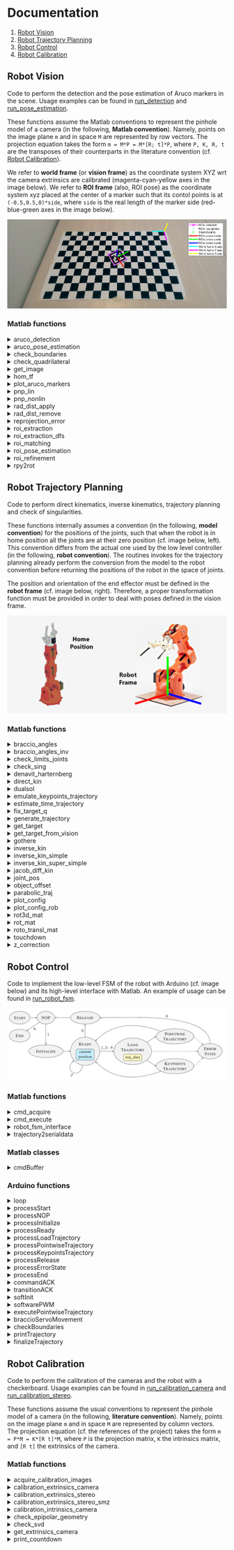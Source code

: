 # Documentation

1. [Robot Vision](#robot-vision)
2. [Robot Trajectory Planning](#robot-trajectory-planning)
3. [Robot Control](#robot-control)
4. [Robot Calibration](#robot-calibration)

<a name="robot-vision"></a>
## Robot Vision

Code to perform the detection and the pose estimation of Aruco markers in the scene. Usage examples can be found in [run_detection](../src/scripts/run_detection.m) and [run_pose_estimation](../src/scripts/run_pose_estimation.m).

These functions assume the Matlab conventions to represent the pinhole model of a camera (in the following, **Matlab convention**). Namely, points on the image plane `m` and in space `M` are represented by row vectors. The projection equation takes the form `m = M*P = M*[R; t]*P`, where `P, K, R, t` are the transposes of their counterparts in the literature convention (cf. [Robot Calibration](#robot-calibration)).

We refer to **world frame** (or **vision frame**) as the coordinate system XYZ wrt the camera extrinsics are calibrated (magenta-cyan-yellow axes in the image below). We refer to **ROI frame** (also, ROI pose) as the coordinate system xyz placed at the center of a marker such that its contol points is at `(-0.5,0.5,0)*side`, where `side` is the real length of the marker side (red-blue-green axes in the image below).

![FrameVision](./frame_vision.png)

### Matlab functions

<!-- aruco_detection matlab function -->
<details>
    <summary>
        aruco_detection
    </summary>

Build the Aruco detection pipeline. It executes in order the functions roi_extraction(...), roi_refinement(...), roi_matching(...).

    [rois_matched, i_arucos, stats] = aruco_detection(img, aruco_markers, varargin)

Input arguments:
+ **img**: input image
+ **ruco_markers**: markers to be matched
+ **varargin**: collection of optional parameters, cf. the official Matlab documentation

Parameters:
+ **'verbose'**: verbose level of the function (0, 1)
    + 0: show nothing
    + 1: show log in the command window
+ Refer to roi_extraction(...), roi_refinement(...), roi_matching(...) for details about further allowed parameters.

Output arguments:
+ **rois_matched**: ROIs matched with the markers
+ **i_arucos**: indices of the markers matched with the rois_matched
+ **stats**: struct with some performance statistics
    + number of ROIs extracted/refined
    + times of ROIs extraction/refinement/matching
</details>

<!-- aruco_pose_estimation matlab function -->
<details>
    <summary>
        aruco_pose_estimation
    </summary>

Build the Aruco pose estimation pipeline. It executes in order the functions aruco_detection(...), roi_pose_estimation(...).

    [rois, i_arucos, rois_R, rois_t] = aruco_pose_estimation(img, aruco_markers, aruco_real_sides, K, R_cam, t_cam, k, varargin)

Input arguments:
+ **img**:                input image
+ **aruco_markers**:      markers to be matched
+ **aruco_real_sides**:   real world lengths of the sides of the markers [cm]
+ **K**:                  intrisics matrix of the camera (Matlab convention)
+ **R_cam**:              rotation matrix of the camera extrinsics in the world frame (Matlab convention)
+ **t_cam**:              translation vector of the camera extrinsics in the world frame (Matlab convention)
+ **k**:                  radial distortion coefficients of the camera
+ **varargin**:           collection of optional parameters, cf. the official Matlab documentation

Parameters:
+ **'verbose'**: verbose level of the function (0, 1)
    + 0: show nothing
    + 1: show log in the command window
+ Refer to aruco_detection(...), roi_pose_estimation(...) for details about further allowed parameters

Output arguments:
+ **rois**:               ROIs matched with the markers
+ **i_arucos**:           indices of the markers matched with the rois
+ **rois_R**:             rotation matrices of the roto-translations that map points from the ROIs frames into the world frame (Matlab convention)
+ **rois_t**:             translation vectors of the roto-translations that map points from the ROIs frames into the world frame (Matlab convention)
+ **stats**:              struct with some performance statistics
    + number of ROIs extracted/refined
    + times of ROIs extraction/refinement/matching and pose estimation    
    + reprojection errors of lin/nonlin PnP
</details>

<!-- check_boundaries matlab function -->
<details>
    <summary>
        check_boundaries
    </summary>

Return 1 if the point (i, j) in pixel coordinates is inside an image, whose size is defined by img_size.

    check_ans = check_boundaries(i, j, img_size)

Input arguments:
+ **i**:          i point coordinate (row)
+ **j**:          j point coordinate (column)
+ **img_size**:   1x2 [rows img limit, columns img limit]

Output arguments:
+ **check_ans**:  1 if the point is inside the image 0 otherwise
</details>

<!-- check_quadrilateral matlab function -->
<details>
    <summary>
        check_quadrilateral
    </summary>

Check if the set of input points defines the shape of a valid quadrilateral, i.e., it is close to the shape of a parallelogram.

    is_valid_quad = check_quadrilateral(points, varargin)

Input arguments:
+ **points**:   array Nx2 of points that defines the shape [ [x1,y1]; [x2,y2]; ... ; [xN,yN] ]
+ **varargin**: collection of optional parameters, cf. the official Matlab documentation

Parameters:
+ **'sum_angles_tol'**: tolerance on the sum of the internal angles [degrees]
+ **'parallelism_tol'**: tolerance on the angle between opposite sides [degrees]
+ **'side_th_low'**: lower threshold on the length of each side [pixels]
+ **'side_th_high'**: higher threshold on the length of each side [pixels]
+ **'angle_th_low'**: lower threshold on the internal angles [degrees]
+ **'angle_th_high'**: higher threshold on the internal angles [degrees]

Output arguments:
+ **is_valid_quad**: 1 if the shape is a valid quadrilateral 0 otherwise

NOTE: a shape is discarded when one of the following conditions is met:
+ sum of the internal angles > 360° + sum_angles_tol 
+ angle between opposide sides > parallelism_tol
+ length of a side < side_th_low
+ length of a side > side_th_high
+ value of an internal < angle_th_low
+ value of an internal > angle_th_high
</details>

<!-- get_image matlab function -->
<details>
    <summary>
        get_image
    </summary>

Acquire an image from camera or load an image from disk.

    img = get_image(img_source)

Input arguments:
+ **img_source**: webcam object or path to an image on disk

Output arguments:
+ **img**: image acquired from the camera or loaded from disk
</details>

<!-- hom_tf matlab function -->
<details>
    <summary>
        hom_tf
    </summary>

Apply the homogeneous transformation H to the set of points X. The points are arranged by rows X = [x1; ... ; xN] and Y = [y1; ... ; yN]. The transformation acts on the homogeneous coordinates, hom(Y) = hom(X)*H. If required, apply also radial distortion to the results.

    Y = hom_tf(X, H)

    Y = hom_tf(X, H, K, k)

Input arguments:
+ **X**: input set of points (inhomogeneous coordinates)
+ **H**: transformation between homogeneous coordinates (Matlab convention)
    + H 4x3 is a projection 
    + H 3x3 is a transformation in the projective plane
    + H 4x4 is a transformation in the projective space
+ **K**: intrisics matrix of the camera (optional)
+ **k**:  radial distortion coefficients of the camera (optional)

Output arguments:
+ **Y**: transformed set of points (inhomogeneous coordinates)

NOTE: if intrinsics K and radial distortion coefficients k are provided, the points Y must be 2D image points.
</details>

<!-- plot_aruco_markers matlab function -->
<details>
    <summary>
        plot_aruco_markers
    </summary>

Show the content of a set of Aruco markers.

    plot_aruco_markers(aruco_markers)

Input arguments:
+ **aruco_markers**: cell array containing the Aruco markers
</details>

<!-- pnp_lin matlab function -->
<details>
    <summary>
        pnp_lin
    </summary>

Perspective-n-Points (PnP) from 3D-2D correspondences. It finds the camera extrinsics R, t wrt the frame of the 3D points from a set of 3D-2D correspondences. The algorithm assumes coplanar 3D points, i.e. with z=0. Also the RMS value of the reprojection errors is returned.

    [R, t, reproj_err] = pnp_lin(X_image, X_world, K)
    
Input arguments:
+ **X_image**:    Nx2 array, 2D image points
+ **X_world**:    Nx3 array, 3D world points ( X_world(:,3) = 0 )
+ **K**:          intrisics matrix of the camera

Output arguments:
+ **R**:          rotation matrix of the camera extrinsics
+ **t**:          translation vector of the camera extrinsics
+ **reproj_err**: reprojection error (RMS value)

NOTE: Matlab convention is assumed, `X_image = X_world*[R; t]*K`.
</details>

<!-- pnp_nonlin matlab function -->
<details>
    <summary>
        pnp_nonlin
    </summary>

Non-linear refinement of Perspective-n-Points (PnP) from 3D-2D correspondences. It iterativelly refines the input camera extrinsics through inimization of the reprojection errors of a set of 3D-2D correspondences. Also the RMS value of the final reprojection errors is returned.

    [R, t, reproj_err] = pnp_nonlin(R0, t0, X_image, X_world, K, k)

Input arguments:
+ **R0**:         initial guess for the rotation matrix of the camera extrinsics, e.g., calculated with pnp_lin(...)
+ **t0**:         initial guess for the translation vector of the camera extrinsics, e.g., calculated with pnp_lin(...)
+ **X_image**:    Nx2 array, 2D image points
+ **X_world**:    Nx3 array, 3D world points
+ **K**:          intrisics matrix of the camera
+ **k**:          radial distortion coefficients of the camera

Output arguments:
+ **R**:          rotation matrix of the (refined) camera extrinsics
+ **t**:          translation vector of the (refined) camera extrinsics
+ **reproj_err**: reprojection error (RMS value)

NOTE: Matlab convention is assumed, `X_image = fd( X_world*[R; t]*K)` where `fd` is the function that applies the radial distortion.
</details>

<!-- rad_dist_apply matlab function -->
<details>
    <summary>
        rad_dist_apply
    </summary>

Return the distorted pixel coordinates from the true ones.

    [m_d, J_m] = rad_dist_apply(m, K, k)

Input arguments:
+ **m**:      Nx2 array, undistorted image points
+ **K**:      intrisics matrix of the camera (Matlab convention)
+ **k**:      radial distortion coefficients of the camera

Output arguments:
+ **m_d**:    Nx2 array, distorted image points
+ **J_m**:    cell array of Jacobians of m_d wrt m (2x2 matrices)
</details>

<!-- rad_dist_remove matlab function -->
<details>
    <summary>
        rad_dist_remove
    </summary>

Return the true pixel coordinates from the distorted ones (solving a non-linear iterative LS problem).

    [m, err] = rad_dist_remove(m_d, K, k)

Input arguments:
+ **m_d**:    Nx2 array, distorted image points
+ **K**:      intrisics matrix of the camera (Matlab convention)
+ **k**:      radial distortion coefficients of the camera

Output arguments:
+ **m**:      Nx2 array, undistorted image points
+ **err**:    final error of the iterative solver (RMS value)
</details>

<!-- reprojection_error matlab function -->
<details>
    <summary>
        reprojection_error
    </summary>

Reprojection error of a 3D-2D correspondence. It finds the component-wise reprojection error between a 2D point and a 3D point. The Jacobian wrt the extrinsics of the camera is also returned.

    [err, J_ext] = reprojection_error(m, M, K, R, t, k)

Input arguments:
+ **m**:      Nx2 array, 2D image points
+ **M**:      Nx3 array, 3D world points
+ **K**:      intrisics matrix of the camera
+ **R**:      rotation matrix of the camera extrinsics
+ **t**:      translation vector of the camera extrinsics
+ **k**:      radial distortion coefficients of the camera

Output arguments:
+ **err**:    2Nx1 array, reprojection error between `m` and `reproj(M)`
+ **J_ext**:  2Nx12 array, Jacobian of err wrt the camera extrinsics `[R11,R21,R31,R12,R22,R32,R13,R23,R33,t1,t2,t3]`

NOTE: Matlab convention is assumed, `reproj(M) = fd( M*[R; t]*K )` where `fd` is the function that applies the radial distortion.
</details>

<!-- roi_extraction matlab function -->
<details>
    <summary>
        roi_extraction
    </summary>

Extract ROIs from the input image.

    [rois_raw, time] = roi_extraction(img, img_gray, varargin)

Input arguments:
+ **img**:      input image
+ **img_gray**: input image (grayscale)
+ **varargin**: collection of optional parameters, cf. the official Matlab documentation

Parameters:
+ **'method'**: choose the ROI extraction algorithm
    + 'adaptth-moore': adaptive thresholding + Moore-Neighbor tracing 
    + 'canny-dfs': Canny edge detector + DFS
    + 'canny-dfs-c': Canny edge detector + DFS C-implementation   
+ **'adaptth_sensitivity'**: sensitivity of the adaptive thresholding, cf. adaptthresh(...)
+ **'adaptth_statistic'**:	statistic of the adaptive thresholding, cf. adaptthresh(...)		
+ **'adaptth_neighborhood'**:	neighborhood size of the adaptive thresholding, cf. adaptthresh(...)			
+ **'canny_th_low'**: lower threshold of the Canny edge detector, cf. edge(...)
+ **'canny_th_high'**: higher threshold of the Canny edge detector, cf. edge(...)		
+ **'verbose'**: verbose level of the function (0, 1, 2)
    + 0: show nothing
    + 1: show the extracted ROIs
    + 2: show also the binarized image (if 'adaptth-moore') or the Canny+DFS output (if 'canny-dfs')

Output arguments:
+ **rois_raw**: extracted ROIs without any refinement
+ **time**: execution time (ignoring plots)
</details>

<!-- roi_extraction_dfs matlab function -->
<details>
    <summary>
        roi_extraction_dfs
    </summary>

Apply the depth-first search (DFS) algorithm to a picture filtered with the Canny edge detector (2D-Graph) and extract the connected components from it (set of points, set of tails).

    components = roi_extraction_dfs(img_canny)

Input arguments:
+ **img_canny**: input image filtered by Canny edge detector

Output arguments:
+ **components**: cell array of the connected components (points and tails)
    + components{i,1} is the set of points of the i-th component
    + components{i,2} is the set of tails of the i-th component
</details>

<!-- roi_matching matlab function -->
<details>
    <summary>
        roi_matching
    </summary>

Match the Aruco markers with the candidate ROIs.

    [rois_matched, i_rois_matched, i_arucos, time] = roi_matching(img, img_gray, rois_refined, i_rois_refined, aruco_markers, varargin)

Input arguments:
+ **img**: input image
+ **img_gray**: input image (grayscale)
+ **rois_refined**: candidated ROIs for matching with markers
+ **i_rois_refined**: indices of the rois_refined in the rois_raw cell array
+ **aruco_markers**: markers to be matched
+ **varargin**: collection of optional parameters, cf. the official Matlab documentation

Parameters:
+ **'roi_bb_padding'**: padding value of bounding boxes [pixels]
+ **'roi_h_side'**: side value of a ROI after homography [pixels]
+ **'roi_hamming_th'**: maximum value of hamming distance to detect a marker
+ **'verbose'**: verbose level of the function (0, 1, 2, 3)
    + 0: show nothing
    + 1: show the matched ROIs and the markers IDs
    + 2: show also the homographies of the matched ROIs
    + 3: show also the homographies of the unmatched ROIs

Output arguments:
+ **rois_matched**: matched ROIs among the candidated ROIs
+ **i_rois_matched**: indices of the rois_matched in the rois cell array
+ **i_arucos**: indices of the markers matched with the rois_matched
+ **time**: execution time (ignoring plots)
</details>

<!-- roi_pose_estimation matlab function -->
<details>
    <summary>
        roi_pose_estimation
    </summary>

Compute the poses of the matched ROIs in the world frame.

    [R, t, err_lin, err_nonlin, time] = roi_pose_estimation(img, rois, i_arucos, aruco_real_sides, K, R_cam, t_cam, k, varargin)

Input arguments:
+ **img**: input image
+ **rois**: ROIs matched with the markers
+ **i_arucos**: indices of the matched markers for every ROIs
+ **aruco_real_sides**: real world lengths of the sides of the markers [cm]
+ **K**: intrisics matrix of the camera (Matlab convention)
+ **R_cam**: rotation matrix of the camera extrinsics in the world frame (Matlab convention)
+ **t_cam**: translation vector of the camera extrinsics in the world frame (Matlab convention)
+ **k**: radial distortion coefficients of the camera
+ **varargin**: collection of optional parameters, cf. the official Matlab documentation

Parameters:
+ **'verbose'**: verbose level of the function (0, 1, 2)
    + 0: show nothing
    + 1: show the poses of the ROIs
    + 2: show also markers the IDs

Output arguments:
+ **R**: rotation matrices of the roto-translations that map points from the ROIs frames into the world frame (Matlab convention)
+ **t**: translation vectors of the roto-translations that map points from the ROIs frames into the world frame (Matlab convention)
+ **err_lin**: RMS values of reprojection errors (after linear PnP)
+ **err_nonlin**: RMS values of reprojection errors (after non-linear PnP)
+ **time**: execution time (ignoring plots)
</details>

<!-- roi_refinement matlab function -->
<details>
    <summary>
        roi_refinement
    </summary>

Refine and select the candidate ROIs for matching.

    [rois_refined, i_rois_refined, time] = roi_refinement(img, rois_raw, varargin)

Input arguments:
+ **img**: input image
+ **rois_raw**: input ROIs without any refinement
+ **varargin**: collection of optional parameters, cf. the official Matlab documentation

Parameters:
+ **'method'**: choose the ROI refinement algorithm
    + 'rdp': Ramer-Douglas–Peucker 
    + 'geometric': find the four extreme corners
+ **'roi_size_th'**: min #points required by each ROI to be processed
+ **'rdp_th'**: threshold of the Ramer-Douglas–Peucker algorithm, cf. reducepoly(...)
+ **'roi_sum_angles_tol'**: tolerance on the sum of the internal angles, cf. check_quadrilateral(...)
+ **'roi_parallelism_tol'**: tolerance on the angle between opposite sides, cf. check_quadrilateral(...)
+ **'roi_side_th_low'**: lower threshold on the length of each side normalized wrt the diagonal of the input image, cf. check_quadrilateral(...)
+ **'roi_side_th_high'**: higher threshold on the length of each side normalized wrt the diagonal of the input image, cf. check_quadrilateral(...)
+ **'roi_angle_th_low'**: lower threshold on the internal angles, cf. check_quadrilateral(...)
+ **'roi_angle_th_high'**: higher threshold on the internal angles, cf. check_quadrilateral(...)
+ **'verbose'**: verbose level of the function (0, 1, 2)
    + 0: show nothing
    + 1: show the refined ROIs
    + 2: show also the discarded ROIs

Output arguments:
+ **rois_refined**: refined and selected ROIs among the input ROIs
+ **i_rois_refined**: indices of the rois_refined in the rois_raw cell array
+ **time**: execution time (ignoring plots)

NOTE: to use Ramer-Douglas–Peucker ('rdp') Matlab >= 2019b is needed.
</details>

<!-- rpy2rot matlab function -->
<details>
    <summary>
        rpy2rot
    </summary>

Create a rotation matrix from its roll-pitch-yaw parameterization.

    [R, J_roll, J_pitch, J_yaw] = rpy2rot(a)

Input arguments:
+ **a**: [roll pitch yaw] aka XYZ parameterization of the rotation
    + a(1) = roll, rotation angle around x-axis
    + a(2) = pitch, rotation angle around y-axis
    + a(3) = yaw, rotation angle around z-axis

Output arguments:
+ **R**: rotation matrix, `R = Rx(roll)*Ry(pitch)*Rz(yaw)`
+ **J_roll**: Jacobian of R wrt roll
+ **J_pitch**: Jacobian of R wrt pitch
+ **J_yaw**: Jacobian of R wrt yaw
</details>

<a name="robot-trajectory-planning"></a>
## Robot Trajectory Planning

Code to perform direct kinematics, inverse kinematics, trajectory planning and check of singularities.

These functions internally assumes a convention (in the following, **model convention**) for the positions of the joints, such that when the robot is in home position all the joints are at their zero position (cf. image below, left). This convention differs from the actual one used by the low level controller (in the following, **robot convention**). The routines invokes for the trajectory planning already perform the conversion from the model to the robot convention before returning the positions of the robot in the space of joints.

The position and orientation of the end effector must be defined in the **robot frame** (cf. image below, right). Therefore, a proper transformation function must be provided in order to deal with poses defined in the vision frame.

![FrameRobot](./frame_robot.png)

### Matlab functions

<!-- braccio_angles matlab function -->
<details>
    <summary>
        braccio_angles
    </summary>

Convert angles from model convention to robot convention.

    out = braccio_angles(in, post_corr, AHposition, THposition)

Input arguments:
+ **out**: NxQNUM-1 array, joints positions in model convention
+ **post_corr**: 1xQNUM-1 array, offsets to be applied a posteriori
+ **AHposition**: 1xQNUM-1 array, actual home position of Braccio
+ **THposition**: 1xQNUM-1 array, theoretical home position of Braccio

Output arguments:
+ **in**: NxQNUM-1 array, joints positions in robot convention
</details>      

<!-- braccio_angles_inv matlab function -->
<details>
    <summary>
        braccio_angles_inv
    </summary>

Convert angles from robot convention to model convention.

    in = braccio_angles_inv(out, post_corr, AHposition, THposition)

Input arguments:
+ **out**: NxQNUM-1 array, joints positions in robot convention
+ **post_corr**: 1xQNUM-1 array, offsets to be applied a posteriori
+ **AHposition**: 1xQNUM-1 array, actual home position of Braccio
+ **THposition**: 1xQNUM-1 array, theoretical home position of Braccio

Output arguments:
+ **in**: NxQNUM-1 array, joints positions in model convention
</details>

<!-- check_limits_joints matlab function -->
<details>
    <summary>
        check_limits_joints
    </summary>

Check if a given position in the joints space satisfy the constraints of the Braccio robot.

    check_ans = check_limits_joints(qrob)

Input arguments:
+ **qrob**: 1xQNUM array, joints position under test

Output arguments:
+ **check_ans**: 1 if qrob satisfy the constraints, 0 otherwise
</details>

<!-- check_sing matlab function -->
<details>
    <summary>
        check_sing
    </summary>

Check if there are singular configuration among a given set of points in the space of joints (in model convention).

    [sing_flag, sing_vec] = check_sing(Q, braccio_params)

+ **Q**: NxQNUM-1 array, set of joints positions under test
+ **braccio_params**: 1xQNUM-1 array, real parameters of the Braccio robot, cf. direct_kin(...)

Output arguments:
+ **sing_flag**: 1 if at least one singularity is found, 0 otherwise
+ **sing_vec**: sing_vec(i) = 1 if Q(i,:) is singular, 0 otherwise
</details>

<!-- denavit_harternberg matlab function -->
<details>
    <summary>
        denavit_harternberg
    </summary>

Find the rototranslation between two reference frames using the Denavit-Hartenberg (DH) parameters.

    A = denavit_harternberg(theta, d, alpha, a)

Input arguments:
+ **theta**: DH parameter 'theta'
+ **d**: DH parameter 'd'
+ **alpha**: DH parameter 'alpha'
+ **a**: DH parameter 'a' (also known as 'r')

Output arguments:
+ **A**: 4x4 roto-translation defined by the DH parameters
</details>

<!-- direct_kin matlab function -->
<details>
    <summary>
        direct_kin
    </summary>

Compute the direct kinematics of the Braccio robot for a given joints position and a set of real parameters of the robot. With `njoints=QNUM-1` the direct kinematics for all the joints is computed. With `njoints<QNUM-1` the direct kinematics of only the first njoints is computed.

    Atot = direct_kin(q, njoints, braccio_params)

Input arguments:
+ **q**: 1xQNUM-1 array, joints position in model convention
+ **njoints**: number of joints to be considered for direct kinematics
+ **braccio_params**: 1xQNUM-1 array, real parameters of the Braccio robot
    + (1) = distance between ground and joint 1
    + (2) = distance between joint 1 and joint 2
    + (3) = distance between joint 2 and joint 3
    + (4) = distance between joint 3 and EF tip
    + (5) = 'a' (aka 'r') DH parameter for joint 5

Output arguments:
+ **Atot**: rototranslation matrix of direct kinematics
</details>

<!-- dualsol matlab function -->
<details>
    <summary>
        dualsol
    </summary>

For a given joints position in model convention, find the other one that preserves the end effector position and orientation ('dual position').

    qlocdual = dualsol(qloc)

Input arguments:
+ **qloc**: 1xQNUM-1 array, input joints position

Output arguments:
+ **qlocdual**: 1xQNUM-1 array, dual position of qloc
</details>

<!-- emulate_keypoints_trajectory matlab function -->
<details>
    <summary>
        emulate_keypoints_trajectory
    </summary>

Given a trajectory defined via keypoints return the actual trajectory followed by the robot. The actual trajectory is interpolated by the microcontroller with braccioServoMovement(...).

    [trajectory_robot, key_idcs] = emulate_keypoints_trajectory(start, trajectory)

Input arguments:
+ **start**: 1xQNUM array, starting point of the trajectory
+ **trajectory**: NxQNUM array, trajectory defined by keypoints

Output arguments:
+ **trajectory_robot**: MxQNUM array, interpolated trajectory (M>=N)
+ **key_idcs**: 1xN array, cointains index where trajectory_robot reaches the keypoints
</details>

<!-- estimate_time_trajectory matlab function -->
<details>
    <summary>
        estimate_time_trajectory
    </summary>

Estimate the time to execute a trajectory on the robot.

    time = estimate_time_trajectory(type_trajectory, trajectory, current_q, delta_t)

Input arguments:
+ **type_trajectory**: type of trajectory, cf. generate_trajectory(...)
    + 'pointwise': trajectory defined point by point
    + 'keypoints': trajectory defined via keypoints to be interpolated
+ **trajectory**: NxQNUM array, points of the trajectory
+ **current_q**: 1xQNUM array, current position of the robot (joints)
+ **delta_t**: timestep of the trajectory execution

Output arguments:
+ **time**: estimated execution time of the trajectory
</details>

<!-- fix_target_q matlab function -->
<details>
    <summary>
        fix_target_q
    </summary>

Add a small overshoot to the trajectory of the first joint during the movement to a target position.

    target_q_fix = fix_target_q(target_q, current_q, last_q)

Input arguments:
+ **target_q**: 1xQNUM array, target position in joints space
+ **current_q**: 1xQNUM array, current position in joints space
+ **last_q**: 1xQNUM array, last position in joints space

Output arguments:
+ **target_q_fix**: 3xQNUM array, fixed target position
</details>

<!-- generate_trajectory matlab function -->
<details>
    <summary>
        generate_trajectory
    </summary>

High level interface to generate robot trajectories. Trajectories defined pointwise (P) and via keypoints (K) can be generated. The latter ones require a low level controller that interpolate between keypoints to be executed on the robot.

    [trajectory, time_trajectory, confirm] = generate_trajectory(method, current_q, delta_t, cam, vision_args, trajectory_planning_args, fn_cam2robot_coords, fn_robot_input)

Input arguments:
+ **method**: method used to generate the trajectory
    + 'back-home': go back to the home position (K)
    + 'move-q': move to a position in joints space (K)
    + 'move-t-npoints': move to n positions in 3D space (K)
    + 'move-t-pointwise': move to a position in 3D space from home (P)
    + 'move-t': move to a position in 3D space (K)
    + 'grasp': grasp a object in a position in 3D space (K)
    + 'grasp-parabola': as 'grasp', with a parabolic trajectory (K)
+ **home_q**: 1xQNUM array, home position of the robot (joints)
+ **current_q**:1xQNUM array, current position of the robot (joints)
+ **delta_t**: timestep of the trajectory execution
+ **cam**: webcam object of the camera, cf. webcam(...)
+ **vision_args**: struct of vision parameters, cf. get_target_from_vision(...)
+ **trajectory_planning_args**: struct of trajectory planning parameters
+ **fn_cam2robot_coords**: function to convert points from vision to robot frame 
+ **fn_robot_input**: function to acquire input, cf. input(...) or cmdBuffer

trajectory_planning_args struct:
+ braccio_params: parameters of the robot, cf. direct_kin(...)
+ z_min: minimum z-value of target points [mm], in robot frame
+ joint_safety_radius: minimum distance that joints have to mantain from the ground [mm], in robot frame
+ box_coords_grasp: destination of 'grasp' [cm], in vision frame
+ box_coords_grasp_parabola: as above but for 'grasp-parabola' [cm]
+ touchdown_verbose: verbosity level of touchdown(...)
+ gothere_verbose: verbosity level of gothere(...)
+ parabolic_traj_verbose: verbosity level of parabolic_traj(...)
+ objects_dict: parameters of the objects to be grasped, cf. object_offset(...)

Output arguments:
+ **trajectory**: NxQNUM array of the generated N-points trajectory
+ **time_trajectory**: estimated execution time of the trajectory
+ **confirm**: flag to confirm or cancel execution of the trajectory

NOTE: this function requires the MATLAB Support Package for USB Webcams. For details regarding vision_args refers to get_target_from_vision(...).
</details>

<!-- get_target matlab function -->
<details>
    <summary>
        get_target
    </summary>

Retrieve the position of a target in the scene (world frame).

    [target, i_aruco] = get_target(method, QNUM, cam, vision_args, fn_robot_input)

Input arguments:
+ **method**: type of target acquisition
    + 'q': position in joint space from user
    + '3d-npoints': n positions in 3d space from user (world frame)
    + '3d-vision': position in 3d space from user or camera (world frame)
+ **QNUM**: number of joints of the robot
+ **cam**: webcam object of the camera, cf. webcam(...)
+ **vision_args**: struct of vision parameters
+ **fn_robot_input**: function to acquire input, cf. input(...) or cmdBuffer

Output arguments:
+ **target**: position ot the chosen target (world frame)
+ **i_aruco**: id of the marker associated to the target (0 if none)

NOTE: this function requires the MATLAB Support Package for USB Webcams. For details regarding vision_args refers to get_target_from_vision(...).
</details>

<!-- get_target_from_vision matlab function -->
<details>
    <summary>
        get_target_from_vision
    </summary>

Retrieve the position of a chosen marker in the scene observed by a camera (world frame).

    [t, R, i_aruco] = get_target_from_vision(cam, vision_args, fn_robot_input)

Input arguments:
+ **cam**: webcam object of the camera, cf. webcam(...)
+ **vision_args**: struct of vision parameters, cf. below
+ **fn_robot_input**: function to acquire input, cf. input(...) or cmdBuffer

The struct vision_args contains the positional arguments and parameters of aruco_pose_estimation(...).

Output arguments:
+ **t**: translation vector of the roto-translation that maps points from the target frame into the world frame (Matlab convention)
+ **R**: rotation matrix of the roto-translation that maps points from the target frame into the world frame (Matlab convention)
+ **i_aruco**: id of the marker correspondent to the target
</details>

<!-- gothere matlab function -->
<details>
    <summary>
        gothere
    </summary>

Returns the angular positions of the joints for a given spatial position of the end effector. The function explores all the configurations of the 4th joint and it finds the first one that satisfy inverse kinematics. The rationale behind this choice is to decide autonomously the end effector orientation in order to reach positions in the largest workspace possible. Moreover, if a previous position of the robot is provided, the algorithm choose the solution that is closest to it in joints space.

    [qrob, errorflag, q] = gothere(braccio_params, x, y, z, roll, grasp, offset, q_pre, post_corr, home, varargin)

Input arguments:
+ **braccio_params**: 1xQNUM-1 array, real parameters of the Braccio robot, cf. direct_kin(...)
+ **x**: target x-position of end effector (robot frame)
+ **y**: target y-position of end effector (robot frame)
+ **z**: target z-position of end effector (robot frame)
+ **roll**: target position of the 5th joint (roll)
+ **grasp**: target position of the 6th joint (gripper)
+ **offset**: offset along z-axis of the 5th joint frame origin
+ **q_pre**: 1xQNUM array, previous position of the robot (optional)
+ **post_corr**: 1xQNUM-1 array, offsets to be applied a posteriori cf. braccio_angles(...)
+ **home**: 1xQNUM array, home position of the robot
+ **varargin**: collection of optional parameters, cf. the official Matlab documentation

Parameters:
+ **'verbose'**: verbose level of the function (0, 1)
    + 0: show nothing
    + 1: show the solution found

Output arguments:
+ **qrob**: 1xQNUM array, target position of joints (robot convention)
+ **errorflag**: 1 if either the solution does not satisfy the robot constraints or the fsolve routine fails, 0 otherwise
+ **q**: 1xQNUM array, target positions of "encoders" (debugging)
</details>

<!-- inverse_kin matlab function -->
<details>
    <summary>
        inverse_kin
    </summary>

Solve the general problem of inverse kinematics for a given position and orientation of the end effector.

    [qloc, fval, info] = inverse_kin(transl, eulr, startingpos_in, braccio_params)

Input arguments:
+ **transl**: translation vector of the end effector
+ **eulr**: euler angles of the rotation of the end effector
+ **startingpos_in**: 1xQNUM-1 array, initial guess for the solver
+ **braccio_params**: 1xQNUM-1 array, real parameters of the Braccio robot, cf. direct_kin(...)

Output arguments:
+ **qloc**: 1xQNUM-1 array, solution found (model convention)
+ **fval**: final residual of the solver
+ **info**: final flag of the solver

NOTE: this method is rather unstable, cf. inverse_kin_super_simple(...) for a more stable solution.
</details>

<!-- inverse_kin_simple matlab function -->
<details>
    <summary>
        inverse_kin_simple
    </summary>

Solve the problem of inverse kinematics for a given position and orientation of the end effector. Differently to the function inverse_kin(...) it calculates the 1st and the 5th joints positions via geometric considerations. Then, it solves a simplified version of the inverse kinematics problem on the remaining 3 joints (2-3-4).

    [qloc, fval, info] = inverse_kin_simple(transl, eulr, startingpos_in, braccio_params)

Input arguments:
+ **transl**: translation vector of the end effector
+ **eulr**: euler angles of the rotation of the end effector
+ **startingpos_in**: 1xQNUM-1 array, initial guess for the solver
+ **braccio_params**: 1xQNUM-1 array, real parameters of the Braccio robot, cf. direct_kin(...)
  
Output arguments:
+ **qloc**: 1xQNUM-1 array, solution found (model convention)
+ **fval**: final residual of the solver
+ **info**: final flag of the solver
</details>

<!-- inverse_kin_super_simple matlab function -->
<details>
    <summary>
        inverse_kin_super_simple
    </summary>

Solve the problem of inverse kinematics for a given position of the end effector. Differently to the function inverse_kin(...) it calculates the 1st and the 5th joints positions via geometric considerations. Differently to the function inverse_kin_simple(...), it receives as input the target position of the 4th joint. Then, it solves a super-simplified version of the inverse kinematics problem on the remaining 2 joints (2-3).

    [qloc, fval, info] = inverse_kin_super_simple(transl, joint4, startingpos_in, braccio_params)

Input arguments:
+ **transl**: translation vector of the end effector
+ **joint4**: angular position of the 4th joint 
+ **startingpos_in**: 1xQNUM-1 array, initial guess for the solver
+ **braccio_params**: 1xQNUM-1 array, real parameters of the Braccio robot, cf. direct_kin(...)

Output arguments:
+ **qloc**: 1xQNUM-1 array, solution found (model convention)
+ **fval**: final residual of the solver
+ **info**: final flag of the solver
</details>           

<!-- jacob_diff_kin matlab function -->
<details>
    <summary>
        jacob_diff_kin
    </summary>

Compute the geometric Jacobian of the Braccio robot for a given position of the joints.

    J = jacob_diff_kin(q, braccio_params, prism)

Input arguments:
+ **q**: 1xQNUM-1 array, joints positions in model convention
+ **braccio_params**: 1xQNUM-1 array, real parameters of the Braccio robot, cf. direct_kin(...)
+ **prism**: 1xnjoins logical array, true if the i-th joint is prismatic, false if it is rotoidal

Output arguments:
+ **J**: 6xQNUM-1 geometric Jacobian matrix of the robot
</details>

<!-- joint_pos matlab function -->
<details>
    <summary>
        joint_pos
    </summary>

Compute the spatial position of the joints in workspace.

     Jpos = joints_pos(q, braccio_params)

Input arguments:
+ **q**: 1xQNUM-1 array, joints positions in model convention
+ **braccio_params**: 1xQNUM-1 array, real parameters of the Braccio robot, cf. direct_kin(...)

Output arguments:
+ **Jpos**: QNUMx1x3 x,y,and z joint position in workspace (robot convention)
</details>

<!-- object_offset matlab function -->
<details>
    <summary>
        object_offset
    </summary>

Find the offset of the end-effector position to adjust the grasping position on the basis of object data (in robot coordinates).

    dt = object_offset(dh, dr, t, nz)

Input arguments:
+ **dh**: height offset in object frame
+ **dr**: radial offset in robot frame
+ **t**: [x,y,z] is the initial position of the end-effector in robot frame
+ **nz**: normal versor along which dh is applied (default [0 0 1])

Output arguments:
+ **dt**: [dx,dy,dz] is the position offset of the end-effector in robot frame
</details>

<!-- parabolic_traj matlab function -->
<details>
    <summary>
        parabolic_traj
    </summary>

Function that computes a parabolic trajectory in cylindrical coordinates between the points p1 and p2 with apex at z_ap. It then solves the inverse kinematics problem for a set of keypoints of the trajectory and return the solutions found in joints space. If z_ap is set to 'auto', the maximum apex (up to a safe margin) is found.

    [Q_def, error_flag] = parabolic_traj(p1, p2, z_ap, roll_in, npoints, braccio_params, grasp, offset, post_corr, home, VERBOSE)      

Input arguments:
+ **p1**: 1x3 array, starting point of the end effector
+ **p2**: 1x3 array, ending point of the end effector
+ **z_ap**: z of the apex of the parabolic trajectory, set to 'auto' to automatically find the highest one
+ **roll_in**: initial position of the 5th joint
+ **npoints**: number of keypoints of the generated trajectory
+ **braccio_params**: 1xQNUM-1 array, real parameters of the Braccio robot, cf. direct_kin(...)
+ **grasp**: angular position of the 6th joint (gripper)
+ **offset**: offset along z-axis of the 5th joint frame origin
+ **post_corr**: 1xQNUM-1 array, offsets to be applied a posteriori cf. braccio_angles(...)
+ **home**: 1xQNUM array, home position of the robot
+ **VERBOSE**: verboose level of the function
    + 0: show nothing
    + 1: show the parabolic trajectory

Output arguments:
+ **Q_def**: npoints x QNUM array, keypoints of the trajectory in the space of joints (robot convention)
+ **error_flag**: 1 if for at least one of the keypoints either the solution does not satisfy the robot constraints or the fsolve routine fails, 0 otherwise
+ **Q_teo**: npoints x QNUM array, keypoints of the trajectory in model RF (without compensations)
</details>

<!-- plot_config matlab function -->
<details>
    <summary>
        plot_config
    </summary>

Given a input trajectory in joints space (model convention), plot the position and orientation of the end effector for each point of the trajectory. Moreover, plot the final robot configuration.

    [jointpos, Aloc_out] = plot_config(Q, braccio_params, disp_kpts, plot_dual)

Input arguments:
+ **Q**: NxQNUM-1 array, trajectory in joints space
+ **braccio_params**: 1xQNUM-1 array, real parameters of the Braccio robot,cf. direct_kin(...)
+ **disp_kpts**: vector with indexes of keypoints to display
+ **plot_dual**: boolean, if true display with dashed line even the dual solution (the other sol if IK)

Output arguments:
+ **jointpos**: (QNUM-1)x3 array, final 3D position of joints
</details>

<!-- plot_config_rob matlab function -->
<details>
    <summary>
        plot_config_rob
    </summary>

Given a input trajectory in joints space (robot convention), plot the position and orientation of the end effector for each point of the trajectory. Moreover, plot the final robot configuration.

    jointpos = plot_config_rob(Q_rob, braccio_params, post_corr, home, disp_kpts, plot_dual)

Input arguments:
+ **Q**: NxQNUM-1 array, trajectory in joints space
+ **braccio_params**: 1xQNUM-1 array, real parameters of the Braccio robot, cf. direct_kin(...)
+ **post_corr**: 1xQNUM-1 array, offsets to be applied a posteriori, cf. braccio_angles(...)
+ **home**: 1xQNUM array, home position of the robot
+ **disp_kpts**: vector with indexes of keypoints to display
+ **plot_dual**: boolean, if true display with dashed line even the dual solution (the other sol if IK)

Output arguments:
+ **jointpos**: (QNUM-1)x3 array, final 3D position of joints
</details>

<!-- rot3d_mat matlab function -->
<details>
    <summary>
        rot3d_mat
    </summary>

Compute a rotation matrix in 3D space.

    R = rot3d_mat(eulr)
    
+ **eulr**: [phi theta psi] aka ZYZ parametrization of the rotation
    + eulr(1) rotation angle around z-axis
    + eulr(2) rotation angle around y-axis
    + eulr(3) rotation angle around z-axisaxis)

+ **R**: 3x3 rotation matrix, `R = Rz(psi)*Ry(theta)*Rz(phi)`
</details>

<!-- rot_mat matlab function -->
<details>
    <summary>
        rot_mat
    </summary>

Compute a rotation matrix in 2D space.

    R = rot_mat(alpha)

Input arguments:
+ **alpha**: rotation angle

Output arguments:
+ **R**: 2x2 rotation matrix
</details>

<!-- roto_transl_mat matlab function -->
<details>
    <summary>
        roto_transl_mat
    </summary>

Compute a rototranslation matrix in 3D space.

    Rt = roto_transl_mat(transl, eulr)

+ **transl**: translation vector
+ **eulr**: [phi theta psi] aka ZYZ parametrization of rotation, cf. rot3d_mat(...)

Output arguments:
+ **Rt**: 4x4 rototranslation matrix, `Rt = [R(eulr) transl; 0 1]`
</details>

<!-- touchdown matlab function -->
<details>
    <summary>
        touchdown
    </summary>

Function that computes a trajectory from the home position to a target point. The trajectory is composed by two parts. The former arrives to a certain position above the target moving all the joints with constant velocities. The latter is a vertical path to the target point that keeps the end effector orientation fixed.

    [Qrob, errorflag] = touchdown(braccio_params, x, y, z, post_corr, home, VERBOSE)

Input arguments:
+ **braccio_params**: 1xQNUM-1 array, real parameters of the Braccio robot, cf. direct_kin(...)
+ **x**: target x-position of end effector (robot frame)
+ **y**: target y-position of end effector (robot frame)
+ **z**: target z-position of end effector (robot frame)
+ **post_corr**: 1xQNUM-1 array, offsets to be applied a posteriori, cf. braccio_angles(...)
+ **home**: 1xQNUM array, home position of the robot
+ **VERBOSE**: verbose level of the function
    + 0: show nothing
    + 1: show the trajectory

Output arguments:
+ **Qrob**: 170xQNUM array, pointwise trajectory in the space of joints (robot convention)
+ **errorflag**: 1 if for at least one of the keypoints either the solution does not satisfy the robot constraint or the fsolve routine fails, 0 otherwise
+ **Q_tot**: 170xQNUM array, pointwise trajectory in the space of joints (model convention)

NOTE: do not use `z` too high (remain in `z<=40` mm), stay in the range `140<=r<=360` mm where `r=sqrt(x^2+y^2)`.
</details>


<!-- z_correction matlab function -->
<details>
    <summary>
        z_correction
    </summary>

Manual tuning of the joints positions in order to fix the z positions reached by the end effector.

    corr = z_correction(in, transl)

Input arguments:
+ **qloc**: 1xQNUM array, angular positions of the joints
+ **transl**: translation vector of the end effector

Output arguments:
+ **corr**: 1xQNUM array, corrected joints position
</details>

<a name="robot-control"></a>
## Robot Control

Code to implement the low-level FSM of the robot with Arduino (cf. image below) and its high-level interface with Matlab. An example of usage can be found in [run_robot_fsm](../src/scripts/run_robot_fsm.m).

![ArduinoFSM](./arduino_fsm.png)

### Matlab functions

<!-- cmd_acquire matlab function -->
<details>
    <summary>
        cmd_acquire
    </summary>

Acquire a command that satisfy a given validation function. Both manual input from user and automatic input from buffer are supported.

    cmd = cmd_acquire(help, fn_val, fn_robot_input, cmd_ask_str, cmd_not_valid_str)

Input arguments:
+ **help**: help message to be displayed before acquisition
+ **fn_val**: validation function of the command
+ **fn_robot_input**: function to acquire input, cf. input(...) or cmdBuffer
+ **cmd_ask_str**: message to require a command (optional)
+ **cmd_not_valid_str**: message if the acquired command is invalid (optional)

Output arguments:
+ **cmd**: command acquired
</details>

<!-- cmd_execute matlab function -->
<details>
    <summary>
        cmd_execute
    </summary>

Execute a command on Arduino and wait for an acknowledge.

    cmd_err = cmd_execute(s, cmd, data_tx, cmd_ack_str, cmd_nack_str)

Input arguments:
+ **s**: object of the Arduino serial port, cf. serialport(...) 
+ **cmd**: command to be executed  
+ **data_tx**: data associated to the command
+ **cmd_ack_str**: ACK message (optional)
+ **cmd_nack_str**: missing ACK message (optional)

Output arguments:
+ **cmd_err**: 1 if ACK is missing, 0 otherwise
</details>

<!-- robot_fsm_interface matlab function -->
<details>
    <summary>
        robot_fsm_interface
    </summary>

High level interface with the robot FSM on Arduino.

    robot_fsm_interface(port, baud, cam, vision_args, trajectory_planning_args, fn_cam2robot_coords, fn_robot_input)

Input arguments:
+ **port**: port of the Arduino serial connection, cf. serialport(...)
+ **baud**: baud rate of the Arduino serial connection, cf. serialport(...)
+ **cam**: webcam object of the camera, cf. webcam(...)
+ **vision_args**: struct of vision parameters, cf. below
+ **trajectory_planning_args**: struct of trajectory planning parameters, cf. below
+ **fn_cam2robot_coords**: function to convert points from vision to robot frame 
+ **fn_robot_input**: function to acquire input, cf. input(...) or cmdBuffer

For details regarding vision_args and trajectory_planning_args refers to get_target_from_vision(...) and generate_trajectory(...) respectively.

NOTE: this function requires the MATLAB Support Package for USB Webcams.
</details>

<!-- trajectory2serialdata matlab function -->
<details>
    <summary>
        trajectory2serialdata
    </summary>

Prepare trajectory data to be sent to Arduino.

    data_tx = trajectory2serialdata(trajectory_type, delta_t, trajectory)

Input arguments:
+ **type_trajectory**: type of trajectory, cf. generate_trajectory(...)
    + 'pointwise': trajectory defined point by point
    + 'keypoints': trajectory defined via keypoints to be interpolated
+ **delta_t**: timestep of the trajectory execution
+ **trajectory**: NxQNUM array, points of the trajectory

Output arguments:
+ **data_tx**: trajectory data in the format required by Arduino
</details>

### Matlab classes

<!-- cmdBuffer matlab class -->
<details>
    <summary>
        cmdBuffer
    </summary>

Create a LIFO buffer to automatically provide input commands.

Properties:
+ **buffer**: cell array of input commands.

Methods:
+ **cmdBuffer**: constructor that set the initial buffer.
+ **getCmd**: get the last command and remove it from the buffer. The interface is the same of input(...)
+ **cmd2str**: convert a command to string to be plotted.
</details>

### Arduino functions

<!-- loop Arduino function -->
<details>
    <summary>
        loop
    </summary>

Run the finite-state-machine (FSM) of the robot.

    void loop()
</details>

<!-- processStart Arduino function -->
<details>
    <summary>
        processStart
    </summary>

START state of the FSM. Start serial connection with Matlab, send robot informations and go to the NOP state. 

    void processStart()
</details>

<!-- processNOP Arduino function -->
<details>
    <summary>
        processNOP
    </summary>

NOP state of the FSM. Robot turned off. Wait for user commands, do nothing in the meanwhile.

    void processNOP()
</details>

<!-- processInitialize Arduino function -->
<details>
    <summary>
        processInitialize
    </summary>

INITIALIZE state of the FSM. Initialize the robot and go to the READY state.

    void processInitialize()
</details>

<!-- processReady Arduino function -->
<details>
    <summary>
        processReady
    </summary>

READY state of the FSM. Robot initialized and ready to load/perform a trajectory.

    void processReady()
</details>

<!-- processLoadTrajectory Arduino function -->
<details>
    <summary>
        processLoadTrajectory
    </summary>

LOAD_TRAJECTORY state of the FSM. Load a trajectory from Matlab into the robot.

    void processLoadTrajectory()
</details>

<!-- processPointwiseTrajectory Arduino function -->
<details>
    <summary>
        processPointwiseTrajectory
    </summary>

POINTWISE_TRAJECTORY state of the FSM. Check the loaded trajectory and execute it as pointwise trajectory.

    void processPointwiseTrajectory()
</details>

<!-- processKeypointsTrajectory Arduino function -->
<details>
    <summary>
        processKeypointsTrajectory
    </summary>

KEYPOINTS_TRAJECTORY state of the FSM. Check the loaded trajectory and execute it as keypoints trajectory.

    void processKeypointsTrajectory()
</details>

<!-- processRelease Arduino function -->
<details>
    <summary>
        processRelease
    </summary>

RELEASE state of the FSM. Turn off the robot and go to the NOP state.

    void processRelease()
</details>

<!-- processErrorState Arduino function -->
<details>
    <summary>
        processErrorState
    </summary>

ERROR_STATE state of the FSM. Some error occured. The robot does not receive commands and can be turned off only. 

    void processErrorState()
</details>

<!-- processEnd Arduino function -->
<details>
    <summary>
        processEnd
    </summary>

END state of the FSM. Robot turned off and serial connection closed. Do nothing until the next reboot.

    void processEnd()
</details>

<!-- commandACK Arduino function -->
<details>
    <summary>
        commandACK
    </summary>

Write on the serial the last command received as ACK for Matlab.

    void commandACK(byte command)

Input arguments:
+ **command**: command to be written on the serial
</details>

<!-- transitionACK Arduino function -->
<details>
    <summary>
        transitionACK
    </summary>

 Write on the serial the last state transition as ACK for Matlab.

    void transitionACK(byte prevState, byte nextState)

Input arguments:
+ **prevState**: state before the transition
+ **nextState**: state after the transition
</details>

<!-- softInit Arduino function -->
<details>
    <summary>
        softInit
    </summary>

This function turn ON the Braccio robot softly and save it from brokes. The SOFT_INIT_CONTROL_PIN is used as a software PWM.

    void softInit(int soft_init_level)

Input arguments:
+ **soft_init_level**: the minimum value is -70, default value is 0 (SOFT_INIT_DEFAULT)
</details>

<!-- softwarePWM Arduino function -->
<details>
    <summary>
        softwarePWM
    </summary>

Software implementation of the PWM for the SOFT_START_CONTROL_PIN.

    void softwarePWM(int high_time, int low_time) {

Input arguments:
+ **high_time**: the time in the logic level high
+ **low_time**: the time in the logic level low
</details>

<!-- executePointwiseTrajectory Arduino function -->
<details>
    <summary>
        executePointwiseTrajectory
    </summary>

Execute a pointwise trajectory.

    bool executePointwiseTrajectory(int deltaT)

Input arguments:
+ **deltaT**: timestep of each point of the trajectory

Output arguments:
+ **end_task**: true if the trajectory is completed without errors, false otherwise
</details>

<!-- braccioServoMovement Arduino function -->
<details>
    <summary>
        braccioServoMovement
    </summary>

Interpolate and execute the trajectory between the current position and a target keypoint.

    bool braccioServoMovement(byte targetPosition[], int deltaT)

Input arguments:
+ **targetPosition**: target keypoint of the trajectory
+ **deltaT**: timestep of each point of the trajectory

Output arguments:
+ **end_task**: true if the trajectory is completed without errors, false otherwise
</details>

<!-- checkBoundaries Arduino function -->
<details>
    <summary>
        checkBoundaries
    </summary>

Check if a joints position satisfy the robot constraints.

    bool checkBoundaries(byte jointPositions[])

Input arguments:
+ **jointsPosition**: joints position under test

Output arguments:
+ **ans**: true if the robot constraints are satisfied, false otherwise
</details>

<!-- printTrajectory Arduino function -->
<details>
    <summary>
        printTrajectory
    </summary>

Print the loaded trajectory on the serial line in order to check it on Matlab.

    void printTrajectory()
</details>

<!-- finalizeTrajectory Arduino function -->
<details>
    <summary>
        finalizeTrajectory
    </summary>

After the execution of a trajectory, update the current position and reset the trajectory data.

    void finalizeTrajectory(byte finalPosition[])

Input arguments:
+ **finalPosition**: last position of the executed trajectory
</details>

<a name="robot-calibration"></a>
## Robot Calibration

Code to perform the calibration of the cameras and the robot with a checkerboard. Usage examples can be found in [run_calibration_camera](../src/scripts/run_calibration_camera.m) and [run_calibration_stereo](../src/scripts/run_calibration_stereo.m).

These functions assume the usual conventions to represent the pinhole model of a camera (in the following, **literature convention**). Namely, points on the image plane `m` and in space `M` are represented by column vectors. The projection equation (cf. the references of the project) takes the form `m = P*M = K*[R t]*M`, where `P` is the projection matrix, `K` the intrinsics matrix, and `[R t]` the extrinsics of the camera.

### Matlab functions

<!-- acquire_calibration_images matlab function -->
<details>
    <summary>
        acquire_calibration_images
    </summary>

Acquire some images of a checkerboard from a set of fixed cameras at the same time. These images can be used to calibrate the cameras with the SMZ algorithm.

    images = acquire_calibration_images(n_images, cameras, dirs_images)

Input arguments:
+ **n_images**: number of the images to be acquired from each camera
+ **cameras**: cell array of camera objects (cf. webcam(...))
+ **dirs_images**: cell array with the directory paths where to save the images

Output arguments:
+ **images**: cell array of acquired images. images{i,j} is the i-th image acquired from the j-th camera

NOTE: this function requires the MATLAB Support Package for USB Webcams.
</details>

<!-- calibration_extrinsics_camera matlab function -->
<details>
    <summary>
        calibration_extrinsics_camera
    </summary>

Retrive the rotation matrix and the translation vector (extrinsics) of a camera wrt a world frame attached to a checkerboard.

    [R_cam, t_cam] = calibration_extrinsics_camera(cam, K, k, step_size, grid_arrangement, cm2px_scale, dir, check)

Input arguments:
+ **cam**:                webcam object (cf. webcam(...))
+ **K**:                  intrinsics matrix of the camera (literature convention)
+ **k**:                  radial distortion coefficients of the camera
+ **step_size**:          side of the squares of the checkerboard [cm]
+ **grid_arrangement**:   [x-steps y-steps] steps of the checkerboard along x,y axes
+ **cm2px_scale**:        dimension in cm of 1 pixel of the rectified image
+ **dir**:                directory where to write/read the calibration files
+ **check**:              boolean, if true checks the calibration on a new image

Output arguments:
+ **R_cam**: rotation matrix of the camera extrinsics in the world frame (literature convention)
+ **t_cam**: translation vector of the camera extrinsics in the world frame (literature convention)

NOTE: this function requires the following packages:
+ MATLAB Support Package for USB Webcams
+ Computer Vision Toolkit (http://www.diegm.uniud.it/fusiello/demo/toolkit/)
</details>

<!-- calibration_extrinsics_stereo matlab function -->
<details>
    <summary>
        calibration_extrinsics_stereo
    </summary>

Retrieve the extrinsics and epipolar matrices of a stereo pair. The two cameras are assumed with known intrinsics and extrinsics wrt the same world frame.

    [delta_R, delta_t, E, F] = calibration_extrinsics_stereo(K1, R1, t1, K2, R2, t2, dir)

Input arguments:
+ **K1**:         intrinsics matrix of the first camera (literature convention)
+ **R1**:         rotation matrix of the extrinsics of the first camera in the world frame (literature convention)
+ **t1**:         translation vector of the extrinsics of the first camera in the world frame (literature convention)
+ **K2**:         intrinsics matrix of the second camera (literature convention)
+ **R2**:         rotation matrix of the extrinsics of the second camera in the world frame (literature convention)
+ **t2**:         translation vector of the extrinsics of the second camera in the world frame (literature convention)
+ **dir**:        name of the directory where to save the results

Output arguments:
+ **delta_R**:    rotation matrix of the extrinsics of the stereo pair with the first camera as reference (literature convention)
+ **delta_t**:    translation vector of the extrinsics of the stereo pair with the first camera as reference (literature convention)
+ **E**:          essential matrix of the stereo pair (literature convention)
+ **F**:          fundamental matrix of the stereo pair (literature convention)
</details>

<!-- calibration_extrinsics_stereo_smz matlab function -->
<details>
    <summary>
        calibration_extrinsics_stereo_smz
    </summary>

Retrieve the extrinsics and epipolar matrices of a stereo pair. The two cameras are assumed to be previously jointly calibrated with the SMZ algorithm and with fixed relative position afterwards.

    [delta_R, delta_t, E, F] = calibration_extrinsics_stereo_smz(P1, K1, P2, K2, dir)

Input arguments:
+ **P1**:         cell array of projection matrices returned by SMZ calibration of the first camera (literature convention)
+ **K1**:         intrinsics matrix of the first camera (literature convention)
+ **P2**:         cell array of projection matrices returned by SMZ calibration of the second camera (literature convention)
+ **K2**:         intrinsics matrix of the second camera (literature convention)
+ **dir**:        name of the directory where to save the results

Output arguments:
+ **delta_R**:    rotation matrix of the extrinsics of the stereo pair with the first camera as reference (literature convention)
+ **delta_t**:    translation vector of the extrinsics of the stereo pair with the first camera as reference (literature convention)
+ **E**:          essential matrix of the stereo pair (literature convention)
+ **F**:          fundamental matrix of the stereo pair (literature convention)
</details>

<!-- calibration_intrinsics_camera matlab function -->
<details>
    <summary>
        calibration_intrinsics_camera
    </summary>

Retrive the intrisics and radial distortion parameters of a camera using a set of checkerboard images (SMZ algorithm).

    [P, K, intrinsics] = calibration_intrinsics_camera(n_intrinsics, n_radial_dist, step_size, grid_arrangement, cm2px_scale, dir_images)

Input arguments:
+ **n_intrinsics**:       number of intrisics to be calibrated (4, 5)
    + 4: fx, fy, u0, v0
    + 5: fx, fy, u0, v0, skew
+ **n_radial_dist**:      number of the distortion coefficient to be calibrated (1, 2)
+ **step_size**:          side of the squares of the checkerboard [cm]
+ **grid_arrangement**:   [x-steps y-steps] steps of the checkerboard along x,y axes
+ **cm2px_scale**:        dimension in cm of 1 pixel of the rectified images   
+ **dir_images**:         path of the directory containing the checkerboard images  

Output arguments:
+ **P**:                cell array of projection matrices associated to the checkerboard images (literature convention)
+ **K**:                calibrated intrisics matrix (literature convention)
+ **intrinsics**:       table with intrinsics and radial distortion parameters 

NOTE: this function requires the Computer Vision Toolkit (http://www.diegm.uniud.it/fusiello/demo/toolkit/)
</details>

<!-- check_epipolar matlab function -->
<details>
    <summary>
        check_epipolar_geometry
    </summary>

Acquire two points from the two images of a stereo pair and compute the Longuet-Higgins equation between them.

    test = check_epipolar_geometry(cam1, cam2, F)

Input arguments:
+ **cam1**: camera object of the first camera (cf. webcam(...))
+ **cam2**: camera object of the second camera (cf. webcam(...))
+ **F**: fundamental matrix of the stereo pair (cam1 assumed as reference)

Output arguments:
+ **test**: value of the Longuet-Higgins equation `p2'*F*p1`, where `p1`, `p2` are the points acquired from the first and second camera respectively (in homogeneous coordinates)
</details>

<!-- check_svd matlab function -->
<details>
    <summary>
        check_svd
    </summary>

SVD test to check if arrays are (numerically) linearly dependent.

    sigma_svd = check_svd(X)

Input arguments:
+ **X**: cell array of candidated linearly dependent arrays

Output arguments:
+ **sigma_svd**: singolar values of the concatenated arrays
</details>

<!-- get_extrinsics_camera matlab function -->
<details>
    <summary>
        get_extrinsics_camera
    </summary>

Retrieve the extrinsics of a set of cameras from their projection matrices and intrinsics matrices.

    [R, t, G] = get_extrinsics_camera(P, K) 

Input arguments:
+ **P**: cell array of projection matrices (literature convention)
+ **K**: cell array of intrinsics matrices (literature convention)

Output arguments:
+ **R**: cell array of rotation matrices (literature convention)
+ **t**: cell array of translation vectors (literature convention)
+ **G**: cell array of `[R t; 0 1]` matrices (literature convention)
</details>

<!-- print_countdown matlab function -->
<details>
    <summary>
        print_countdown
    </summary>

Plot on the screen the countdown of length seconds.

    print_countdown(length)

Input arguments:
+ **length**: duration of the countdown [s]
</details>
